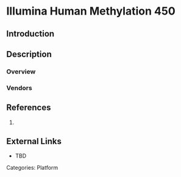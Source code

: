 # Illumina Human Methylation 450 #
## Introduction ##
## Description ##
### Overview ###
### Vendors ###
## References ##
1.

## External Links ##
* TBD

Categories: Platform
